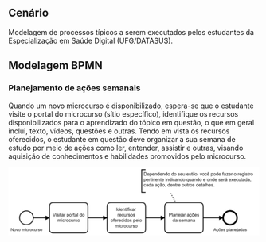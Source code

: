 ## Cenário

Modelagem de processos típicos a serem executados pelos estudantes
da Especialização em Saúde Digital (UFG/DATASUS).

## Modelagem BPMN

### Planejamento de ações semanais

Quando um novo microcurso é disponibilizado, espera-se que o estudante
visite o portal do microcurso (sítio específico), identifique os recursos
disponibilizados para o aprendizado do tópico em questão, o que em geral
inclui, texto, vídeos, questões e outras. Tendo em vista os recursos oferecidos, o estudante em questão deve organizar a sua semana de estudo
por meio de ações como ler, entender, assistir e outras, visando
aquisição de conhecimentos e habilidades promovidos pelo microcurso.

<img src="planejar-acoes.png" width="600">
